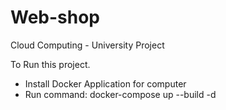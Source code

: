 # Web-shop
Cloud Computing - University Project 

To Run this project.
- Install Docker Application for computer
- Run command: docker-compose up --build -d
